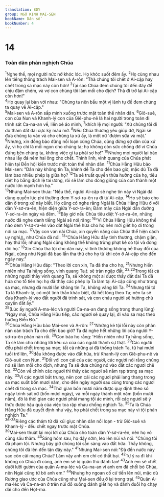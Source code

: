 ```yaml
---
translation: BDY
group: NGŨ KINH MAI-SEN
bookName: Dân số 
bookNumber: 4
---
```


<div class="title"><h1>14</h1><h3>Toàn dân phản nghịch Chúa</h3></div>
<span class="verse dan_14_1"><sup>1</sup>Nghe thế, mọi người nức nở khóc lóc. Họ khóc suốt đêm ấy. </span>
<span class="verse dan_14_2"><sup>2</sup>Họ cùng nhau lên tiếng thống trách Mai-sen và A-rôn: &#34;Thà chúng tôi chết ở Ai-cập hay chết trong sa mạc này còn hơn! </span>
<span class="verse dan_14_3"><sup>3</sup>Tại sao Chúa đem chúng tôi đến đây để chịu đâm chém, và vợ con chúng tôi làm mồi cho địch? Thà đi trở lại Ai-cập còn hơn!&#34;<br/></span>
<span class="verse dan_14_4"><sup>4</sup>Họ quay lại bàn với nhau: &#34;Chúng ta nên bầu một vị lãnh tụ để đem chúng ta quay về Ai-cập.&#34;<br/></span>
<span class="verse dan_14_5"><sup>5</sup>Mai-sen và A-rôn sấp mình xuống trước mặt toàn thể nhân dân. </span>
<span class="verse dan_14_6"><sup>6</sup>Giô-suê, con của Nun và Khanh-lý con của Giê-phu-nê là hai người trong toán đi trinh sát Ca-na-an về, liền xé áo mình, </span>
<span class="verse dan_14_7"><sup>7</sup>khích lệ mọi người: &#34;Xứ chúng tôi đi do thám đất đai cực kỳ màu mỡ. </span>
<span class="verse dan_14_8"><sup>8</sup>Nếu Chúa thương yêu giúp đỡ, Ngài sẽ đưa chúng ta vào và cho chúng ta xứ ấy, là một xứ &#39;đượm sữa và mật.&#39; </span>
<span class="verse dan_14_9"><sup>9</sup>Nhưng, xin đồng bào đừng nổi loạn cùng Chúa, cũng đừng sợ dân của xứ ấy, vì họ chỉ là mồi ngon cho chúng ta; họ không còn sức chống đỡ vì Chúa đứng bên chúng ta, không việc gì ta phải sợ họ!&#34; </span>
<span class="verse dan_14_10"><sup>10</sup>Nhưng mọi người lại bảo nhau lấy đá ném hai ông cho chết. Thình lình, vinh quang của Chúa phát hiện tại Đền hội kiến trước mặt toàn thể nhân dân. </span>
<span class="verse dan_14_11"><sup>11</sup>Chúa Hằng Hữu bảo Mai-sen: &#34;Dân này không tin Ta, khinh dể Ta cho đến bao giờ, mặc dù Ta đã làm bao nhiêu phép lạ giữa họ? </span>
<span class="verse dan_14_12"><sup>12</sup>Ta sẽ truất quyền thừa hưởng của họ, tiêu diệt họ bằng dịch lệ tai ương, rồi sẽ làm cho dòng giống của con thành một nước lớn mạnh hơn họ.&#34;<br/></span>
<span class="verse dan_14_13"><sup>13</sup>Nhưng Mai-sen thưa: &#34;Nếu thế, người Ai-cập sẽ nghe tin này vì Ngài đã dùng quyền lực phi thường đem Y-sơ-ra-ên ra đi từ Ai-cập. </span>
<span class="verse dan_14_14"><sup>14</sup>Họ sẽ báo cho dân ở trong xứ này biết. Họ cũng có nghe rằng Ngài là Chúa Hằng Hữu ở với dân Y-sơ-ra-ên, hiện diện giữa Y-sơ-ra-ên; Đám mây của Ngài dẫn đường Y-sơ-ra-ên ngày và đêm. </span>
<span class="verse dan_14_15"><sup>15</sup>Bây giờ nếu Chúa tiêu diệt Y-sơ-ra-ên, những nước đã nghe danh tiếng Ngài sẽ nói rằng: </span>
<span class="verse dan_14_16"><sup>16</sup>“Vì Chúa Hằng Hữu không thể nào đem Y-sơ-ra-ên vào đất Ngài thề hứa cho họ nên mới giết họ đi trong nơi sa mạc. </span>
<span class="verse dan_14_17"><sup>17</sup>Vậy con van nài Chúa, xin quyền năng của Chúa thể hiện cách uy nghi<a href="#" data-toggle="tooltip" data-placement="bottom" title="Nt vĩ đại">⚓</a>, như Chúa đã nói: </span>
<span class="verse dan_14_18"><sup>18</sup>“Chúa Hằng Hữu đầy tình thương, chậm giận, hay thứ lỗi; nhưng Ngài cũng không thể không trừng phạt kẻ có tội và dòng dõi họ.&#39; </span>
<span class="verse dan_14_19"><sup>19</sup>Xin Chúa tha tội cho dân này, vì tình thương không hề thay đổi của Ngài, cũng như Ngài đã bao lần tha thứ cho họ từ khi còn ở Ai-cập cho đến ngày nay.&#34;<br/></span>
<span class="verse dan_14_20"><sup>20</sup>Chúa Hằng Hữu đáp: &#34;Theo lời con xin, Ta đã tha cho họ, </span>
<span class="verse dan_14_21"><sup>21</sup>Nhưng hiển nhiên như Ta hằng sống, vinh quang Ta<a href="#" data-toggle="tooltip" data-placement="bottom" title="Nt Giê-hô-va">⚓</a> sẽ tràn ngập đất. </span>
<span class="verse dan_14_22 dan_14_23"><sup>22,23</sup>Trong tất cả những người thấy vinh quang Ta, sẽ không một ai được thấy đất đai Ta đã hứa cho tổ tiên họ: họ đã thấy các phép lạ Ta làm tại Ai-cập cũng như trong sa mạc, nhưng đã mười lần không tin Ta, không vâng lời Ta. </span>
<span class="verse dan_14_24"><sup>24</sup>Nhưng tôi tớ Ta là Khanh-lý, có một tinh thần khác biệt, đã hết lòng theo Ta; nên ta sẽ đưa Khanh-lý vào đất người đã trinh sát, và con cháu người sẽ hưởng chủ quyền đất ấy.&#34;<br/></span>
<span class="verse dan_14_25"><sup>25</sup>(Lúc ấy người A-ma-léc và người Ca-na-an đang sống trong thung lũng) &#34;Ngày mai, Chúa Hằng Hữu tiếp, các ngươi sẽ quay lại, đi vào sa mạc theo hướng Biển Đỏ.&#34;<br/></span>
<span class="verse dan_14_26"><sup>26</sup>Chúa Hằng Hữu bảo Mai-sen và A-rôn: </span>
<span class="verse dan_14_27"><sup>27</sup>“Những kẻ tội lỗi này còn phàn nàn oán trách Ta cho đến bao giờ? Ta đã nghe hết những lời của người Y-sơ-ra-ên phàn nàn rồi. </span>
<span class="verse dan_14_28"><sup>28</sup>Con bảo họ rằng: &#39;Hiển nhiên như Ta hằng sống, Ta sẽ làm cho những lời kêu ca của các ngươi thành sự thật. </span>
<span class="verse dan_14_29"><sup>29</sup>Các ngươi đều phải chết trong sa mạc; tất cả những ai đã thống trách Ta, từ hai mươi tuổi trở lên, </span>
<span class="verse dan_14_30"><sup>30</sup>đều không được vào đất hứa, trừ Khanh-lý con Giê-phu-nê và Giô-suê con Nun. </span>
<span class="verse dan_14_31"><sup>31</sup>Đối với con cái của các ngươi, các ngươi nói rằng chúng nó sẽ làm mồi cho địch, nhưng Ta sẽ đưa chúng nó vào đất các ngươi chê bỏ. </span>
<span class="verse dan_14_32"><sup>32</sup>Còn về chính các ngươi thì thây các ngươi sẽ nằm rạp trong sa mạc này. </span>
<span class="verse dan_14_33"><sup>33</sup>Vì các ngươi bất trung, nên con cái các ngươi phải lang thang trong sa mạc suốt bốn mươi năm, cho đến ngày người sau cùng trong các ngươi chết đi trong sa mạc. </span>
<span class="verse dan_14_34"><sup>34</sup>Thời gian bốn mươi năm được quy định theo số ngày trinh sát xứ (bốn mươi ngày), và mỗi ngày thành một năm (bốn mươi năm), đó là thời gian các ngươi phải mang tội ác mình, rồi các ngươi sẽ ý thức được hậu quả của việc toa rập nhau chống nghịch Ta. </span>
<span class="verse dan_14_35"><sup>35</sup>Ta là Chúa Hằng Hữu đã quyết định như vậy, họ phải chết trong sa mạc này vì tội phản nghịch Ta.&#34;<br/></span>
<span class="verse dan_14_36 dan_14_37 dan_14_38"><sup>36-38</sup>Riêng các thám tử đã xúi giục nhân dân nổi loạn - trừ Giô-suê và Khanh-lý - đều chết ngay trước mặt Chúa.<br/></span>
<span class="verse dan_14_39"><sup>39</sup>Mai-sen thuật lại mọi lời của Chúa cho toàn dân Y-sơ-ra-ên, nên họ vô cùng sầu thảm. </span>
<span class="verse dan_14_40"><sup>40</sup>Sáng hôm sau, họ dậy sớm, leo lên núi và nói: &#34;Chúng tôi đã phạm tội. Nhưng bây giờ chúng tôi sẵn sàng vào đất hứa. Thấy không, chúng tôi đã lên đến tận đây này.&#34; </span>
<span class="verse dan_14_41"><sup>41</sup>Nhưng Mai-sen nói:&#34;Đã đến nước này sao còn cãi mạng Chúa? Làm vậy anh em chỉ có thất bại. </span>
<span class="verse dan_14_42"><sup>42</sup>Tự ý ra đi khi không có Chúa đi cùng, anh em sẽ bị quân thù đánh tan! </span>
<span class="verse dan_14_43"><sup>43</sup>Anh em sẽ chết dưới lưỡi gươm của quân A-ma-léc và Ca-na-an vì anh em đã chối bỏ Chúa, nên Ngài cũng từ bỏ anh em.&#34; </span>
<span class="verse dan_14_44"><sup>44</sup>Nhưng họ ngoan cố cứ tiến lên núi, mặc dù Rương giao ước của Chúa cũng như Mai-sen đều ở lại trong trại. </span>
<span class="verse dan_14_45"><sup>45</sup>Quân A-ma-léc và Ca-na-an ở trên núi đổ xuống đánh giết họ và đánh đuổi họ chạy dài cho đến Họt-ma.</span>
